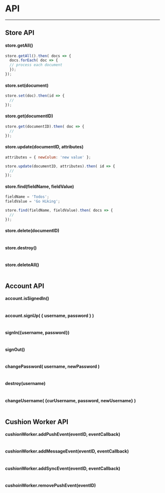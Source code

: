 # API 
--------

## Store API

#### store.getAll()

```js
store.getAll().then( docs => {
  docs.forEach( doc => {
  // process each document
  });
});

```
#### store.set(document)
```js
store.set(doc).then(id => {
  // 
});
```
#### store.get(documentID)
```js
store.get(documentID).then( doc => {
  // 
});
```

#### store.update(documentID, attributes)
```js
attributes = { newColum: 'new value' };

store.update(documentID, attributes).then( id => {
  // 
});

```

#### store.find(fieldName, fieldValue)

```js
fieldName = 'Todos';
fieldValue = 'Go Hiking';

store.find(fieldName, fieldValue).then( docs => {
  // 
});

```

#### store.delete(documentID)
```js

```

#### store.destroy()
```js

```

#### store.deleteAll()
```js

```


## Account API

#### account.isSignedIn()
```js

```

#### account.signUp( { username, password } )
```js

```

#### signIn({username, password})
```js

```

#### signOut()
```js

```

#### changePassword( username, newPassword )
```js

```

#### destroy(username)
```js

```

#### changeUsername( {curUsername, password, newUsername} )
```js

```

## Cushion Worker API

#### cushionWorker.addPushEvent(eventID, eventCallback)
```js

```

#### cushionWorker.addMessageEvent(eventID, eventCallback)
```js

```

#### cushionWorker.addSyncEvent(eventID, eventCallback)
```js

```

#### cushoinWorker.removePushEvent(eventID)
```js

```
